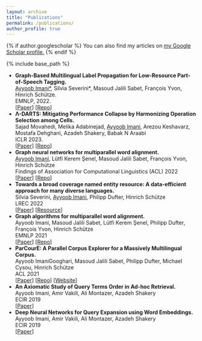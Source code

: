 ```yaml
---
layout: archive
title: "Publications"
permalink: /publications/
author_profile: true
---
```


{% if author.googlescholar %}
  You can also find my articles on <u><a href="{{author.googlescholar}}">my Google Scholar profile</a>.</u>
{% endif %}

{% include base_path %}

<ul class="sparse-list">

  <li>
    <b>Graph-Based Multilingual Label Propagation for Low-Resource Part-of-Speech Tagging.</b><br/>
    <u>Ayyoob Imani*</u>, Silvia Severini*, Masoud Jalili Sabet, François Yvon, Hinrich Schütze.<br/>
    EMNLP, 2022. <br/>
    [<a href="https://arxiv.org/abs/2210.09840" target="_blank">Paper</a>] [<a href="https://github.com/ayyoobimani/GLP-POS"  
  target="_blank">Repo</a>]
	</li>
  <li>
    <b>Λ-DARTS: Mitigating Performance Collapse by Harmonizing Operation Selection among Cells.</b><br/>
    Sajad Movahedi, Melika Adabinejad, <u> Ayyoob Imani</u>, Arezou Keshavarz, Mostafa Dehghani, Azadeh Shakery, Babak N Araabi<br/>
    ICLR 2023. <br/>
    [<a href="https://arxiv.org/abs/2210.07998" target="_blank">Paper</a>] [<a href="https://github.com/dr-faustus/Lambda-DARTS"  
  target="_blank">Repo</a>]
	</li>
  <li>
    <b>Graph neural networks for multiparallel word alignment.</b><br/>
    <u>Ayyoob Imani</u>, Lütfi Kerem Şenel, Masoud Jalili Sabet, François Yvon, Hinrich Schütze<br/>
    Findings of Association for Computational Linguistics (ACL) 2022 <br/>
    [<a href="https://arxiv.org/abs/2203.08654" target="_blank">Paper</a>] [<a href="https://github.com/ayyoobimani/GNN-Align"  
  target="_blank">Repo</a>]
	</li>
  <li>
    <b>Towards a broad coverage named entity resource: A data-efficient approach for many diverse languages.</b><br/>
    Silvia Severini, <u>Ayyoob Imani</u>, Philipp Dufter, Hinrich Schütze<br/>
    LREC 2022  <br/>
    [<a href="https://arxiv.org/abs/2201.12219" target="_blank">Paper</a>] [<a href="http://cistern.cis.lmu.de/ne_bible/"  
  target="_blank">Resource</a>]
	</li>
  <li>
    <b>Graph algorithms for multiparallel word alignment.</b><br/>
    Ayyoob Imani, Masoud Jalili Sabet, Lütfi Kerem Şenel, Philipp Dufter, François Yvon, Hinrich Schütze<br/>
    EMNLP 2021  <br/>
    [<a href="https://arxiv.org/pdf/2109.06283.pdf" target="_blank">Paper</a>] [<a href="https://github.com/cisnlp/graph-align"  
  target="_blank">Repo</a>]
	</li>
  <li>
    <b>ParCourE: A Parallel Corpus Explorer for a Massively Multilingual Corpus.</b><br/>
    Ayyoob ImaniGooghari, Masoud Jalili Sabet, Philipp Dufter, Michael Cysou, Hinrich Schütze<br/>
    ACL 2021  <br/>
    [<a href="https://arxiv.org/abs/2107.06632" target="_blank">Paper</a>] [<a href="https://github.com/cisnlp/parcoure"  
  target="_blank">Repo</a>] [<a href="https://parcoure.cis.lmu.de"  
  target="_blank">Website</a>]
	</li>
  <li>
    <b>An Axiomatic Study of Query Terms Order in Ad-hoc Retrieval.</b><br/>
    Ayyoob Imani, Amir Vakili, Ali Montazer, Azadeh Shakery<br/>
    ECIR 2019  <br/>
    [<a href="https://arxiv.org/abs/1811.03569" target="_blank">Paper</a>]
	</li>
  <li>
    <b>Deep Neural Networks for Query Expansion using Word Embeddings.</b><br/>
    Ayyoob Imani, Amir Vakili, Ali Montazer, Azadeh Shakery<br/>
    ECIR 2019  <br/>
    [<a href="https://arxiv.org/abs/1811.03514" target="_blank">Paper</a>]
	</li>
   
</ul>
